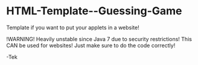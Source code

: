 HTML-Template--Guessing-Game 
============================

Template if you want to put your applets in a website!

!WARNING! Heavily unstable since Java 7 due to security restrictions!
This CAN be used for websites! Just make sure to do the code correctly!


-Tek
